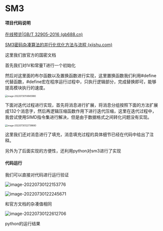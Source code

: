 # SM3

#### 项目代码说明

[在线预览|GB/T 32905-2016 (gb688.cn)](http://c.gb688.cn/bzgk/gb/showGb?type=online&hcno=45B1A67F20F3BF339211C391E9278F5E)

[SM3密码杂凑算法的并行化优化方法与流程 (xjishu.com)](http://www.xjishu.com/zhuanli/62/201811323148.html)

这里我们放官方的国密文档

首先我们对IV和常量T进行一个初始化

然后对这里面的布尔函数以及置换函数进行实现，这里置换函数我们利用#define代替函数，#define宏在程序运行过程中，只执行逻辑部分，完成替换即可，能够提高模块执行的速度。

<img src="C:\Users\lc-lzq\AppData\Roaming\Typora\typora-user-images\image-20220730114945980.png" alt="image-20220730114945980" style="zoom:50%;" />

下面对迭代过程进行实现，首先将消息进行扩展，将消息分组按照下面的方法扩展成132个消息字，然后再逻辑压缩函数作用下进行迭代压缩，这里在迭代过程中，我尝试使用SIMD指令集进行解决，但是由于数据格式之间转化问题没有实现。

<img src="C:\Users\lc-lzq\AppData\Roaming\Typora\typora-user-images\image-20220730122739680.png" alt="image-20220730122739680" style="zoom:50%;" />

这里我们还对消息进行了填充，消息填充过程的具体细节已经在代码中给出了注释。

另外为了后面实现的方便性，还利用python对sm3进行了实现

#### 代码运行

我们可以直接对代码进行运行验证 

![image-20220730122153776](C:\Users\lc-lzq\AppData\Roaming\Typora\typora-user-images\image-20220730122153776.png)

![image-20220730122245671](C:\Users\lc-lzq\AppData\Roaming\Typora\typora-user-images\image-20220730122245671.png)

和官方文档的杂凑值相同

![image-20220730122612706](C:\Users\lc-lzq\AppData\Roaming\Typora\typora-user-images\image-20220730122612706.png)

python的运行结果

